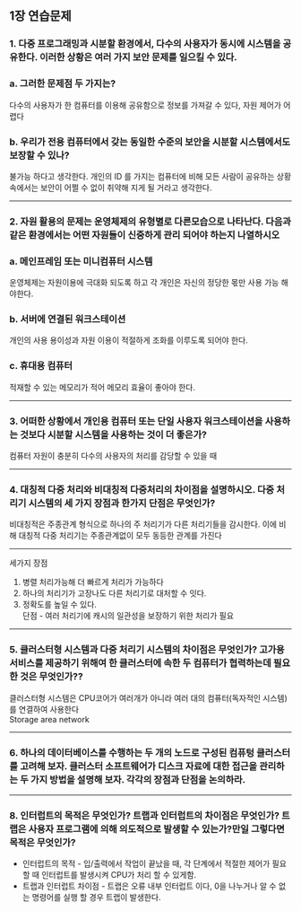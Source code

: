 ## 1장 연습문제

### 1. 다중 프로그래밍과 시분할 환경에서, 다수의 사용자가 동시에 시스템을 공유한다. 이러한 상황은 여러 가지 보안 문제를 일으킬 수 있다.

### a. 그러한 문제점 두 가지는?<br>
다수의 사용자가 한 컴퓨터를 이용해 공유함으로 정보를 가져갈 수 있다,  자원 제어가 어렵다
### b. 우리가 전용 컴퓨터에서 갖는 동일한 수준의 보안을 시분할 시스템에서도 보장할 수 있나?<br>
불가능 하다고 생각한다. 개인의 ID 를 가지는 컴퓨터에 비해 모든 사람이 공유하는 상황 속에서는 보안이 어쩔 수 없이 취약해 지게 될 거라고 생각한다.

-----------------------------
### 2. 자원 활용의 문제는 운영체제의 유형별로 다른모습으로 나타난다. 다음과 같은 환경에서는 어떤 자원들이 신중하게 관리 되어야 하는지 나열하시오
### a. 메인프레임 또는 미니컴퓨터 시스템
운영체제는 자원이용에 극대화 되도록 하고 각 개인은 자신의 정당한 몫만 사용 가능 해야한다.
### b. 서버에 연결된 워크스테이션
개인의 사용 용이성과 자원 이용이 적절하게 조화를 이루도록 되어야 한다.
### c. 휴대용 컴퓨터
적재할 수 있는 메모리가 적어 메모리 효율이 좋아야 한다.

------------------------------------
### 3. 어떠한 상황에서 개인용 컴퓨터 또는 단일 사용자 워크스테이션을 사용하는 것보다 시분할 시스템을 사용하는 것이 더 좋은가?
컴퓨터 자원이 충분히 다수의 사용자의 처리를 감당할 수 있을 때

--------------------------------------

### 4. 대칭적 다중 처리와 비대칭적 다중처리의 차이점을 설명하시오. 다중 처리기 시스템의 세 가지 장점과 한가지 단점은 무엇인가?
비대칭적은 주종관계 형식으로 하나의 주 처리기가 다른 처리기들을 감시한다. 이에 비해 대칭적 다중 처리기는 주종관계없이 모두 동등한 관계를 가진다

-----------------------------------------
세가지 장점
1. 병렬 처리가능해 더 빠르게 처리가 가능하다
2. 하나의 처리기가 고장나도 다른 처리기로 대처할 수 잇다.
3. 정확도를 높일 수 있다.<br>
단점 - 여러 처리기에 캐시의 일관성을 보장하기 위한 처리가 필요

-------------------------------------------

### 5. 클러스터형 시스템과 다중 처리기 시스템의 차이점은 무엇인가? 고가용 서비스를 제공하기 위해여 한 클러스터에 속한 두 컴퓨터가 협력하는데 필요한 것은 무엇인가??
클러스터형 시스템은 CPU코어가 여러개가 아니라 여러 대의 컴퓨터(독자적인 시스템)를 연결하여 사용한다<br>
Storage area network

----------------------------------------

### 6. 하나의 데이터베이스를 수행하는 두 개의 노드로 구성된 컴퓨텅 클러스터를 고려해 보자. 클러스터 소프트웨어가 디스크 자료에 대한 접근을 관리하는 두 가지 방법을 설명해 보자. 각각의 장점과 단점을 논의하라.

---------------------------------------

### 8. 인터럽트의 목적은 무엇인가? 트랩과 인터럽트의 차이점은 무엇인가? 트랩은 사용자 프로그램에 의해 의도적으로 발생할 수 있는가?만일 그렇다면 목적은 무엇인가?
* 인터럽트의 목적 - 입/출력에서 작업이 끝났을 때, 각 단계에서 적절한 제어가 필요할 때 인터럽트를 발생시켜 CPU가 처리 할 수 있게함.
* 트랩과 인터럽트 차이점 - 트랩은 오류 내부 인터럽트 이다, 0을 나누거나 알 수 없는 명령어를 실행 할 경우 트랩이 발생한다.


